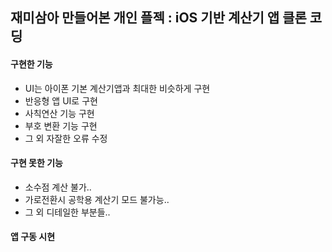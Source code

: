 ## 재미삼아 만들어본 개인 플젝 : iOS 기반 계산기 앱 클론 코딩

#### 구현한 기능
* UI는 아이폰 기본 계산기앱과 최대한 비슷하게 구현
* 반응형 앱 UI로 구현
* 사칙연산 기능 구현
* 부호 변환 기능 구현
* 그 외 자잘한 오류 수정

#### 구현 못한 기능
* 소수점 계산 불가..
* 가로전환시 공학용 계산기 모드 불가능..
* 그 외 디테일한 부분들..

#### 앱 구동 시현
